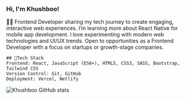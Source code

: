 ### Hi, I'm Khushboo!


👩‍💻 Frontend Developer sharing my tech journey to create engaging, interactive web experiences.
    I’m learning more about React Native for mobile app development.
    I love experimenting with modern web technologies and UI/UX trends.
    Open to opportunities as a Frontend Developer with a focus on startups or growth-stage companies.

    ## 🚀Tech Stack
    Frontend: React, JavaScript (ES6+), HTML5, CSS3, SASS, Bootstrap, Tailwind CSS
    Version Control: Git, GitHub
    Deployment: Vercel, Netlify

   ![Khushboo GitHub stats](https://github-readme-stats.vercel.app/api?username=KhushbooBansiwal&show_icons=true&theme=radical)
